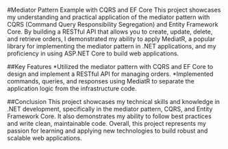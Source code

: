 #Mediator Pattern Example with CQRS and EF Core
This project showcases my understanding and practical application of the mediator pattern with CQRS (Command Query Responsibility Segregation) and Entity Framework Core. By building a RESTful API that allows you to create, update, delete, and retrieve orders, I demonstrated my ability to apply MediatR, a popular library for implementing the mediator pattern in .NET applications, and my proficiency in using ASP.NET Core to build web applications.

##Key Features
*Utilized the mediator pattern with CQRS and EF Core to design and implement a RESTful API for managing orders.
*Implemented commands, queries, and responses using MediatR to separate the application logic from the infrastructure code.

##Conclusion
This project showcases my technical skills and knowledge in .NET development, specifically in the mediator pattern, CQRS, and Entity Framework Core. It also demonstrates my ability to follow best practices and write clean, maintainable code. Overall, this project represents my passion for learning and applying new technologies to build robust and scalable web applications.
